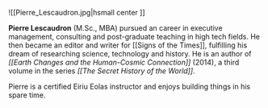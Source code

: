 ![[Pierre_Lescaudron.jpg|hsmall center ]] 

**Pierre Lescaudron** (M.Sc., MBA) pursued an career in executive management, consulting and post-graduate teaching in high tech fields. He then became an editor and writer for [[Signs of the Times]], fulfilling his dream of researching science, technology and history. He is an author of _[[Earth Changes and the Human-Cosmic Connection]]_ (2014), a third volume in the series _[[The Secret History of the World]]_.

Pierre is a certified Eiriu Eolas instructor and enjoys building things in his spare time.